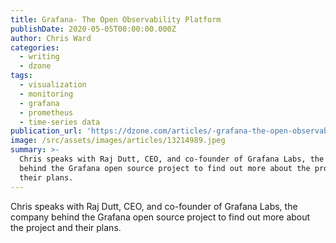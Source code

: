 ```yaml
---
title: Grafana- The Open Observability Platform
publishDate: 2020-05-05T00:00:00.000Z
author: Chris Ward
categories:
  - writing
  - dzone
tags:
  - visualization
  - monitoring
  - grafana
  - prometheus
  - time-series data
publication_url: 'https://dzone.com/articles/-grafana-the-open-observability-platform'
image: /src/assets/images/articles/13214989.jpeg
summary: >-
  Chris speaks with Raj Dutt, CEO, and co-founder of Grafana Labs, the company
  behind the Grafana open source project to find out more about the project and
  their plans.
---
```

Chris speaks with Raj Dutt, CEO, and co-founder of Grafana Labs, the company behind the Grafana open source project to find out more about the project and their plans.

